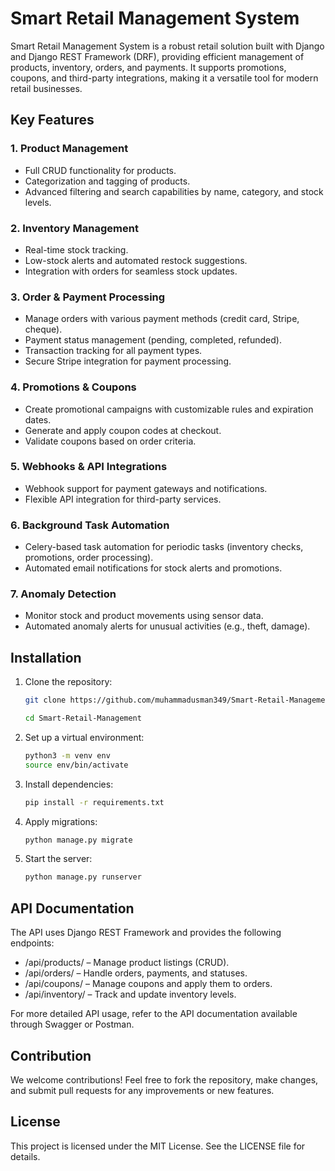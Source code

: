 # Smart Retail Management System

Smart Retail Management System is a robust retail solution built with Django and Django REST Framework (DRF), providing efficient management of products, inventory, orders, and payments. It supports promotions, coupons, and third-party integrations, making it a versatile tool for modern retail businesses.

## Key Features

### 1. **Product Management**
   - Full CRUD functionality for products.
   - Categorization and tagging of products.
   - Advanced filtering and search capabilities by name, category, and stock levels.

### 2. **Inventory Management**
   - Real-time stock tracking.
   - Low-stock alerts and automated restock suggestions.
   - Integration with orders for seamless stock updates.

### 3. **Order & Payment Processing**
   - Manage orders with various payment methods (credit card, Stripe, cheque).
   - Payment status management (pending, completed, refunded).
   - Transaction tracking for all payment types.
   - Secure Stripe integration for payment processing.

### 4. **Promotions & Coupons**
   - Create promotional campaigns with customizable rules and expiration dates.
   - Generate and apply coupon codes at checkout.
   - Validate coupons based on order criteria.

### 5. **Webhooks & API Integrations**
   - Webhook support for payment gateways and notifications.
   - Flexible API integration for third-party services.

### 6. **Background Task Automation**
   - Celery-based task automation for periodic tasks (inventory checks, promotions, order processing).
   - Automated email notifications for stock alerts and promotions.

### 7. **Anomaly Detection**
   - Monitor stock and product movements using sensor data.
   - Automated anomaly alerts for unusual activities (e.g., theft, damage).


## Installation

1. Clone the repository:
   ```bash
   git clone https://github.com/muhammadusman349/Smart-Retail-Management.git

   cd Smart-Retail-Management
    ```
2. Set up a virtual environment:
    ```bash
    python3 -m venv env
    source env/bin/activate
    ```
3. Install dependencies:
    ```bash
    pip install -r requirements.txt
    ```
4. Apply migrations:
    ```bash
    python manage.py migrate
    ```
5. Start the server:
    ```bash
    python manage.py runserver
    ```

## API Documentation

The API uses Django REST Framework and provides the following endpoints:

- /api/products/ – Manage product listings (CRUD).
- /api/orders/ – Handle orders, payments, and statuses.
- /api/coupons/ – Manage coupons and apply them to orders.
- /api/inventory/ – Track and update inventory levels.

For more detailed API usage, refer to the API documentation available through Swagger or Postman.

## Contribution
We welcome contributions! Feel free to fork the repository, make changes, and submit pull requests for any improvements or new features.

## License
This project is licensed under the MIT License. See the LICENSE file for details.